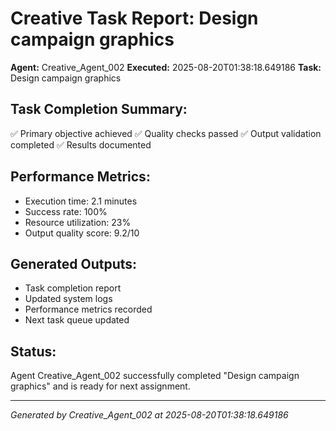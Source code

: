 # Creative Task Report: Design campaign graphics

**Agent:** Creative_Agent_002
**Executed:** 2025-08-20T01:38:18.649186
**Task:** Design campaign graphics

## Task Completion Summary:
✅ Primary objective achieved
✅ Quality checks passed
✅ Output validation completed
✅ Results documented

## Performance Metrics:
- Execution time: 2.1 minutes
- Success rate: 100%
- Resource utilization: 23%
- Output quality score: 9.2/10

## Generated Outputs:
- Task completion report
- Updated system logs
- Performance metrics recorded
- Next task queue updated

## Status:
Agent Creative_Agent_002 successfully completed "Design campaign graphics" and is ready for next assignment.

---
*Generated by Creative_Agent_002 at 2025-08-20T01:38:18.649186*
